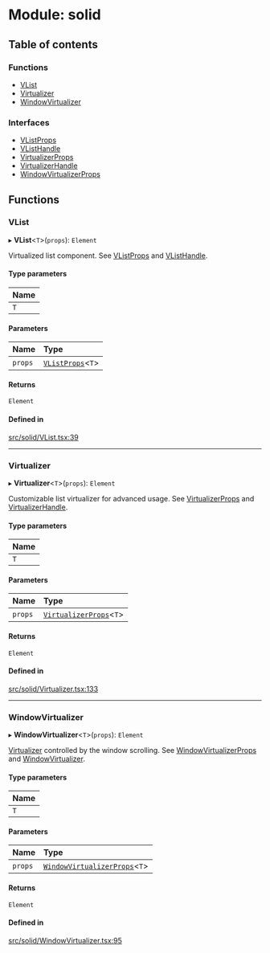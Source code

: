 # Module: solid

## Table of contents

### Functions

- [VList](solid.md#vlist)
- [Virtualizer](solid.md#virtualizer)
- [WindowVirtualizer](solid.md#windowvirtualizer)

### Interfaces

- [VListProps](../interfaces/solid.VListProps.md)
- [VListHandle](../interfaces/solid.VListHandle.md)
- [VirtualizerProps](../interfaces/solid.VirtualizerProps.md)
- [VirtualizerHandle](../interfaces/solid.VirtualizerHandle.md)
- [WindowVirtualizerProps](../interfaces/solid.WindowVirtualizerProps.md)

## Functions

### VList

▸ **VList**\<`T`\>(`props`): `Element`

Virtualized list component. See [VListProps](../interfaces/solid.VListProps.md) and [VListHandle](../interfaces/solid.VListHandle.md).

#### Type parameters

| Name |
| :------ |
| `T` |

#### Parameters

| Name | Type |
| :------ | :------ |
| `props` | [`VListProps`](../interfaces/solid.VListProps.md)\<`T`\> |

#### Returns

`Element`

#### Defined in

[src/solid/VList.tsx:39](https://github.com/inokawa/virtua/blob/6233dda9/src/solid/VList.tsx#L39)

___

### Virtualizer

▸ **Virtualizer**\<`T`\>(`props`): `Element`

Customizable list virtualizer for advanced usage. See [VirtualizerProps](../interfaces/solid.VirtualizerProps.md) and [VirtualizerHandle](../interfaces/solid.VirtualizerHandle.md).

#### Type parameters

| Name |
| :------ |
| `T` |

#### Parameters

| Name | Type |
| :------ | :------ |
| `props` | [`VirtualizerProps`](../interfaces/solid.VirtualizerProps.md)\<`T`\> |

#### Returns

`Element`

#### Defined in

[src/solid/Virtualizer.tsx:133](https://github.com/inokawa/virtua/blob/6233dda9/src/solid/Virtualizer.tsx#L133)

___

### WindowVirtualizer

▸ **WindowVirtualizer**\<`T`\>(`props`): `Element`

[Virtualizer](solid.md#virtualizer) controlled by the window scrolling. See [WindowVirtualizerProps](../interfaces/solid.WindowVirtualizerProps.md) and [WindowVirtualizer](solid.md#windowvirtualizer).

#### Type parameters

| Name |
| :------ |
| `T` |

#### Parameters

| Name | Type |
| :------ | :------ |
| `props` | [`WindowVirtualizerProps`](../interfaces/solid.WindowVirtualizerProps.md)\<`T`\> |

#### Returns

`Element`

#### Defined in

[src/solid/WindowVirtualizer.tsx:95](https://github.com/inokawa/virtua/blob/6233dda9/src/solid/WindowVirtualizer.tsx#L95)
